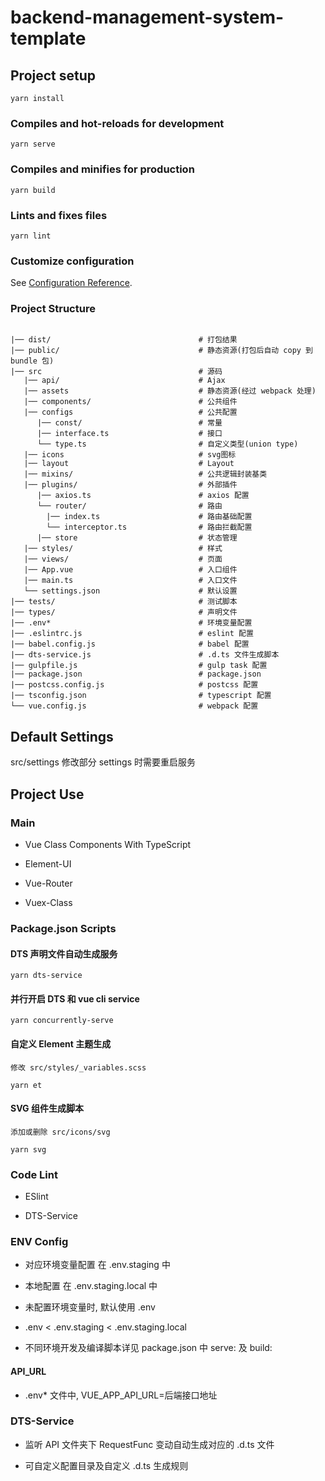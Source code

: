 # backend-management-system-template

## Project setup
```
yarn install
```

### Compiles and hot-reloads for development
```
yarn serve
```

### Compiles and minifies for production

```
yarn build
```

### Lints and fixes files
```
yarn lint
```

### Customize configuration
See [Configuration Reference](https://cli.vuejs.org/config/).


### Project Structure
```

|── dist/                                 # 打包结果
|── public/                               # 静态资源(打包后自动 copy 到 bundle 包)
|── src                                   # 源码
   |── api/                               # Ajax        
   |── assets                             # 静态资源(经过 webpack 处理)
   |── components/                        # 公共组件
   |── configs                            # 公共配置
      |── const/                          # 常量        
      |── interface.ts                    # 接口        
      └── type.ts                         # 自定义类型(union type)
   |── icons                              # svg图标
   |── layout                             # Layout
   |── mixins/                            # 公共逻辑封装基类
   |── plugins/                           # 外部插件
      |── axios.ts                        # axios 配置        
      └── router/                         # 路由
        |── index.ts                      # 路由基础配置        
        └── interceptor.ts                # 路由拦截配置
      |── store                           # 状态管理
   |── styles/                            # 样式
   |── views/                             # 页面
   |── App.vue                            # 入口组件
   |── main.ts                            # 入口文件
   └── settings.json                      # 默认设置
|── tests/                                # 测试脚本
|── types/                                # 声明文件
|── .env*                                 # 环境变量配置
|── .eslintrc.js                          # eslint 配置
|── babel.config.js                       # babel 配置
|── dts-service.js                        # .d.ts 文件生成脚本
|── gulpfile.js                       	  # gulp task 配置
|── package.json                          # package.json  
|── postcss.config.js                     # postcss 配置
|── tsconfig.json                         # typescript 配置
└── vue.config.js                         # webpack 配置

```


## Default Settings

 src/settings 修改部分 settings 时需要重启服务


## Project Use

### Main 

  - Vue Class Components With TypeScript

  - Element-UI

  - Vue-Router

  - Vuex-Class


### Package.json Scripts


#### DTS 声明文件自动生成服务

```
yarn dts-service
```

#### 并行开启 DTS 和 vue cli service

```
yarn concurrently-serve
```

#### 自定义 Element 主题生成

```
修改 src/styles/_variables.scss 

yarn et
```

#### SVG 组件生成脚本

```
添加或删除 src/icons/svg 

yarn svg
```

### Code Lint

  - ESlint

  - DTS-Service

### ENV Config

  - 对应环境变量配置 在 .env.staging 中

  - 本地配置 在 .env.staging.local 中

  - 未配置环境变量时, 默认使用 .env

  - .env < .env.staging < .env.staging.local
  
  - 不同环境开发及编译脚本详见 package.json 中 serve: 及 build:

#### API_URL

  - .env* 文件中, VUE_APP_API_URL=后端接口地址

### DTS-Service

- 监听 API 文件夹下 RequestFunc 变动自动生成对应的 .d.ts 文件 

- 可自定义配置目录及自定义 .d.ts 生成规则